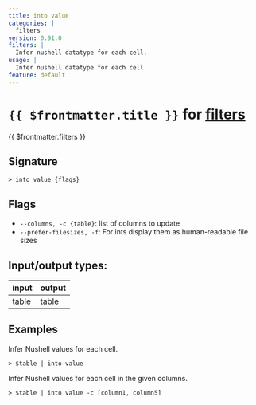 ```yaml
---
title: into value
categories: |
  filters
version: 0.91.0
filters: |
  Infer nushell datatype for each cell.
usage: |
  Infer nushell datatype for each cell.
feature: default
---
```

<!-- This file is automatically generated. Please edit the command in https://github.com/nushell/nushell instead. -->

# `{{ $frontmatter.title }}` for [filters](/commands/categories/filters.md)

<div class='command-title'>{{ $frontmatter.filters }}</div>

## Signature

```> into value {flags} ```

## Flags

 -  `--columns, -c {table}`: list of columns to update
 -  `--prefer-filesizes, -f`: For ints display them as human-readable file sizes


## Input/output types:

| input | output |
| ----- | ------ |
| table | table  |

## Examples

Infer Nushell values for each cell.
```nu
> $table | into value

```

Infer Nushell values for each cell in the given columns.
```nu
> $table | into value -c [column1, column5]

```
